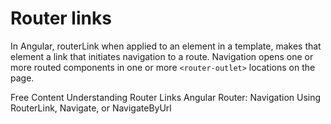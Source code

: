 # Router links

In Angular, routerLink when applied to an element in a template, makes that element a link that initiates navigation to a route. Navigation opens one or more routed components in one or more `<router-outlet>` locations on the page.

<ResourceGroupTitle>Free Content</ResourceGroupTitle>
<BadgeLink colorScheme='blue' badgeText='' href='https://angular.io/api/router/RouterLink'>Understanding Router Links</BadgeLink>
<BadgeLink colorScheme='yellow' badgeText='Read' href='https://www.digitalocean.com/community/tutorials/angular-navigation-routerlink-navigate-navigatebyurl'>Angular Router: Navigation Using RouterLink, Navigate, or NavigateByUrl</BadgeLink>
